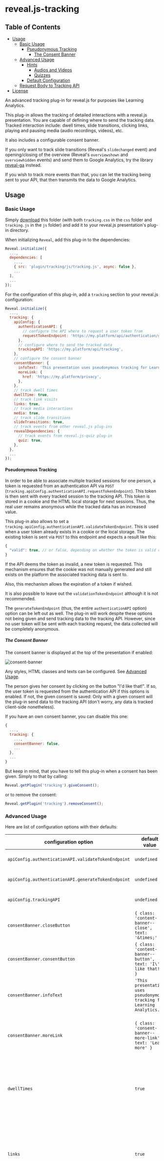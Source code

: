 # reveal.js-tracking

## Table of Contents

- [Usage](#usage)
  - [Basic Usage](#basic-usage)
    - [Pseudonymous Tracking](#pseudonymous-tracking)
      - [The Consent Banner](#the-consent-banner)
  - [Advanced Usage](#advanced-usage)
    - [Hints](#hints)
      - [Audios and Videos](#audios-and-videos)
      - [Quizzes](#quizzes)
    - [Default Configuration](#default-configuration)
  - [Request Body to Tracking API](#request-body-to-tracking-api)
- [License](#license)

An advanced tracking plug-in for reveal.js for purposes like Learning Analytics.

This plug-in allows the tracking of detailed interactions with a reveal.js
presentation. You are capable of defining where to send the tracking data.
Tracked interaction include: dwell times, slide transitions, clicking links,
playing and pausing media (audio recordings, videos), etc.

It also includes a configurable consent banner.

If you only want to track slide transitions (Reveal's `slidechanged` event) and
opening/closing of the overview (Reveal's `overviewshown` and `overviewhidden`
events) and send them to Google Analytics, try the library
[reveal-ga](https://github.com/stevegrunwell/reveal-ga) instead.

If you wish to track more events than that, you can let the tracking being sent
to your API, that then transmits the data to Google Analytics.

## Usage

### Basic Usage

Simply
[download](https://github.com/pantajosef/reveal.js-tracking/archive/master.zip)
this folder (with both `tracking.css` in the `css` folder and `tracking.js` in
the `js` folder) and add it to your reveal.js presentation's plug-in directory.

When initializing `Reveal`, add this plug-in to the dependencies:

```javascript
Reveal.initialize({
  ...,
  dependencies: [
    ...,
    { src: 'plugin/tracking/js/tracking.js', async: false },
    ...
  ],
  ...
});
```

For the configuration of this plug-in, add a `tracking` section to your
reveal.js configuration:

```javascript
Reveal.initialize({
  ...,
  tracking: {
    apiConfig: {
      authenticationAPI: {
        // configure the API where to request a user token from
        requestTokenEndpoint: 'https://my.platform/api/authentication/generate-token',
      },
      // configure where to send the tracked data
      trackingAPI: 'https://my.platform/api/tracking',
    },
    // configure the consent banner
    consentBanner: {
      infoText: 'This presentation uses pseudonymous tracking for Learning Analytics.',
      moreLink: {
        href: 'https://my.platform/privacy',
      },
    },
    // track dwell times
    dwellTime: true,
    // track link visits
    links: true,
    // track media interactions
    media: true,
    // track slide transitions
    slideTransitions: true,
    // track events from other reveal.js plug-ins
    revealDependencies: {
      // track events from reveal.js-quiz plug-in
      quiz: true,
    },
  },
  ...
});
```

#### Pseudonymous Tracking

In order to be able to associate multiple tracked sessions for one person, a
token is requested from an authentication API via `POST`
(`tracking.apiConfig.authenticationAPI.requestTokenEndpoint`). This token is
then sent with every tracked session to the tracking API. This token is stored
in a cookie and the HTML local storage for next sessions. Thus, the real user
remains anonymous while the tracked data has an increased value.

This plug-in also allows to set a
`tracking.apiConfig.authenticationAPI.validateTokenEndpoint`. This is used when
a user token already exists in a cookie or the local storage. The existing token
is sent via `POST` to this endpoint and expects a result like this:

```javascript
{
  "valid": true, // or false, depending on whether the token is valid or not.
}
```

If the API deems the token as invalid, a new token is requested. This mechanism
ensures that the cookie was not manually generated and still exists on the
platform the associated tracking data is sent to.

Also, this mechanism allows the expiration of a token if wished.

It is also possible to leave out the `validationTokenEndpoint` although it is
not recommended.

The `generateTokenEndpoint` (thus, the entire `authenticationAPI` option) option
can be left out as well. The plug-in will work despite these options not being
given and send tracking data to the tracking API. However, since no user token
will be sent with each tracking request, the data collected will be completely
anonymous.

##### The Consent Banner

The consent banner is displayed at the top of the presentation if enabled:

![consent-banner](consent-banner-demo.png)

Any styles, HTML classes and texts can be configured. See [Advanced
Usage](#advanced-usage).

The person gives her consent by clicking on the button "I'd like that!". If so,
the user token is requested from the authentication API if this options is
enabled. If not, the given consent is saved: Only with a given consent will the
plug-in send data to the tracking API (don't worry, any data is tracked
client-side nonetheless).

If you have an own consent banner, you can disable this one:

```javascript
{
  ...,
  tracking: {
    ...,
    consentBanner: false,
    ...
  },
  ...
}
```

But keep in mind, that you have to tell this plug-in when a consent has been
given. Simply to that by calling:

```javascript
Reveal.getPlugin('tracking').giveConsent();
```

or to remove the consent:

```javascript
Reveal.getPlugin('tracking').removeConsent();
```

### Advanced Usage

Here are list of configuration options with their defaults:

| configuration option                                | default value                                                            | explanation                                                                                                                                                                                     |
|-----------------------------------------------------|--------------------------------------------------------------------------|-------------------------------------------------------------------------------------------------------------------------------------------------------------------------------------------------|
| `apiConfig.authenticationAPI.validateTokenEndpoint` | `undefined`                                                              | *optional*: API URL where to validate existing user token                                                                                                                                       |
| `apiConfig.authenticationAPI.generateTokenEndpoint` | `undefined`                                                              | *optional*: API URL where to request user token from                                                                                                                                            |
| `apiConfig.trackingAPI`                             | `undefined`                                                              | API URL where to transmit tracking data to                                                                                                                                                      |
| `consentBanner.closeButton`                         | `{ class: 'content-banner--close', text: '&times;' }`                    | configuration for close button of consent banner                                                                                                                                                |
| `consentBanner.consentButton`                       | `{ class: 'content-banner--button', text: 'I\'d like that!' }`           | configuration for consent button of consent banner                                                                                                                                              |
| `consentBanner.infoText`                            | `'This presentation uses pseudonymous tracking for Learning Analytics.'` | info text for consent banner                                                                                                                                                                    |
| `consentBanner.moreLink`                            | `{ class: 'consent-banner--more-link', text: 'Learn more' }`             | configuration for 'Learn more' link of consent banner (**The `href` option is necessary if the consent banner is enabled**)                                                                     |
| `dwellTimes`                                        | `true`                                                                   | whether to track dwell times. You can configure whether to track dwell times per slide and total dwell time by setting `dwellTimes.perSlide` and `dwellTimes.total` to `true` or `false`        |
| `links`                                             | `true`                                                                   | whether to track clicks on links. You can configure whether to track clicks on internal links (slides) and external links by setting `links.internal` and `links.external` to `true` or `false` |
| `media`                                             | `true`                                                                   | whether to track interactions on audios and videos. You can configure whether to track interactions on audios and videos by setting `media.audio` and `media.video` to `true` or `false`        |
| `slideTransitions`                                  | `true`                                                                   | whether to track slide transitions                                                                                                                                                              |
| `revealDependencies.quiz`                           | `false`                                                                  | whether to track events in reveal.js plug-in [reveal.js-quiz](https://gitlab.com/schaepermeier/reveal.js-quiz)                                                                                  |

#### Hints

##### Audios and Videos

If you want to track audio and video events (play/pause), both video and audio
tags need a DOM ID in this format:

```javascript
/(audio|video)player-%horizontalIndex%-%verticalIndex%(-%mediaIndex%)?>/
```

For instance, on a slide with a horizontal index of 4 and a vertical index of 2,
the second audio file has the following ID: `audioplayer-4-2-1`. (The
`mediaIndex` starts at `0`.)

The plug-in
[audio-slideshow](https://github.com/rajgoel/reveal.js-plugins/tree/master/audio-slideshow)
does that automatically. For videos you need to this manually.

##### Quizzes

If you want to track quizzes, here are the conditions:

- this plug-in needs to be in the `dependencies` section before the quiz plug-in
- quiz scripts need to be nested directly under the slide section in the DOM
- when initializing the quizzes in the `dependencies` section, make sure that
  the option `skipStartButton` is set to `false`. Otherwise the start event
  cannot be tracked

#### Default Configuration

```javascript
{
  apiConfig: {},
  consentBanner: {
    closeButton: {
      class: 'consent-banner--close',
      text: '&times;',
    },
    consentButton: {
      class: 'consent-banner--button',
      text: 'I\'d like that!',
    },
    infoText: 'This presentation uses pseudonymous tracking for Learning Analytics.',
    moreLink: {
      class: 'consent-banner--more-link',
      text: 'Learn more',
    },
  },
  dwellTimes: true,
  links: true,
  media: true,
  slideTransitions: true,
  revealDependencies: {
    quiz: false,
  },
}
```

### Request Body to Tracking API

This is a sample request body in JSON format that can be sent to the tracking
API. There is only one request per session and this is sent when the user closes
the presentation.

```javascript
{
  // the user token
  "userToken": "a-nice-user-token",
  // presentation Url to identify the lecture
  "presentationUrl": "https://my.presentation/current-lecture",
  // total number of slides of the presentation
  "totalNumberOfSlides": 29,
  // progress in presentation when the user closed the presentation (between 0 and 1)
  "finalProgress": 0.67823128904,
  // total dwell time in the presentation
  "totalDwellTime": "01:30:59",
  // list of dwell times per slide
  "dwellTimes": [
    {
      "type": "dwellTimePerSlide",
      "dwellTime": "00:00:15",
      "slideData": {
        "slideNumber": 1,
        "horizontalIndex": 0,
        "verticalIndex": 0
      }
    },
    {
      "type": "dwellTimePerSlide",
      "dwellTime": "00:00:08",
      "slideData": {
        "slideNumber": 2,
        "horizontalIndex": 1,
        "verticalIndex": 0
      }
    },
    {
      "type": "dwellTimePerSlide",
      "dwellTime": "00:05:02",
      "slideData": {
        "slideNumber": 3,
        "horizontalIndex": 1,
        "verticalIndex": 1
      }
    },
    {
      "type": "dwellTimePerSlide",
      "dwellTime": "00:06:09",
      "slideData": {
        "slideNumber": 4,
        "horizontalIndex": 1,
        "verticalIndex": 2
      }
    },
    ...
  ],
  "timeline" : [
    {
      "type": "slideTransition",
      "previousSlide": {
        "slideNumber": 1,
        "horizontalIndex": 0,
        "verticalIndex": 0
      },
      "currentSlide": {
        "slideNumber": 2,
        "horizontalIndex": 1,
        "verticalIndex": 0
      },
      "timestamp": "00:00:15"
    },
    {
      "type": "slideTransition",
      "previousSlide": {
        "slideNumber": 2,
        "horizontalIndex": 1,
        "verticalIndex": 0
      },
      "currentSlide": {
        "slideNumber": 3,
        "horizontalIndex": 1,
        "verticalIndex": 1
      },
      "timestamp": "00:00:23"
    },
    {
      "type": "externalLink",
      "timestamp": "00:04:20",
      "metadata": {
        "href": "https://github.com/hakimel/reveal.js",
        "linkText": "reveal.js"
      },
      "slideData": {
        "slideNumber": 3,
        "horizontalIndex": 1,
        "verticalIndex": 1
      }
    },
    {
      "type": "audio",
      "mediaEvent": "play",
      "timestamp": "00:03:12",
      "metadata": {
        "id": "audioplayer-3-1-0",
        "mediaSource": "https://my.presentation/audios/help01.ogg"
      },
      "slideData": {
        "slideNumber": 3,
        "horizontalIndex": 1,
        "verticalIndex": 1,
        "mediaIndex": 0
      }
    },
    {
      "type": "audio",
      "mediaEvent": "pause",
      "finished": true,
      "progress": 1,
      "timestamp": "00:03:15",
      "metadata": {
        "id": "audioplayer-3-1-0",
        "mediaSource": "https://my.presentation/audios/help01.ogg"
      },
      "slideData": {
        "slideNumber": 3,
        "horizontalIndex": 1,
        "verticalIndex": 1,
        "mediaIndex": 0
      }
    },
    {
      "type": "slideTransition",
      "previousSlide": {
        "slideNumber": 3,
        "horizontalIndex": 1,
        "verticalIndex": 1
      },
      "currentSlide": {
        "slideNumber": 4,
        "horizontalIndex": 1,
        "verticalIndex": 2
      },
      "timestamp": "00:05:25"
    },
    {
      "type": "quiz",
      "quizEvent": "start",
      "timestamp": "00:05:45",
      "metadata": {
        "id": "firstQuiz",
        "name": "Test your knowledge!",
        "topic": "What is reveal.js?",
        "numberOfQuestions": 3
      },
      "slideData": {
        "slideNumber": 4,
        "horizontalIndex": 1,
        "verticalIndex": 2
      }
    },
    {
      "type": "quiz",
      "quizEvent": "complete",
      "dwellTime": "00:05:00",
      "completed": true,
      "score": 2,
      "timestamp": "00:10:45",
      "metadata": {
        "id": "firstQuiz",
        "name": "Test your knowledge!",
        "topic": "What is reveal.js?",
        "numberOfQuestions": 3
      },
      "slideData": {
        "slideNumber": 4,
        "horizontalIndex": 1,
        "verticalIndex": 2
      }
    },
    ...
  ]
}
```

## License

MIT licensed

Copyright (C) 2020 Joe Pantazidis
